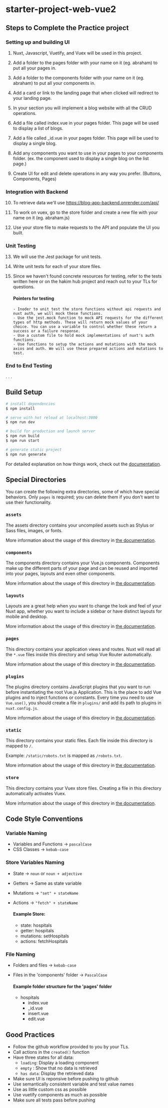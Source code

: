 # starter-project-web-vue2

## Steps to Complete the Practice project

### Setting up and building UI

1. Nuxt, Javascript, Vuetify, and Vuex will be used in this project.

2. Add a folder to the pages folder with your name on it (eg. abraham) to put all your pages in.

3. Add a folder to the components folder with your name on it (eg. abraham) to put all your components in.

4. Add a card or link to the landing page that when clicked will redirect to your landing page.

5. In your section you will implement a blog website with all the CRUD operations.

6. Add a file called index.vue in your pages folder. This page will be used to display a list of blogs.

7. Add a file called _id.vue in your pages folder. This page will be used to display a single blog.

8. Add any components you want to use in your pages to your components folder. (ex. the component used to display a single blog on the list page.)

9. Create UI for edit and delete operations in any way you prefer. (Buttons, Components, Pages)

### Integration with Backend

10. To retrieve data we'll use https://blog-app-backend.onrender.com/api/

11. To work on vuex, go to the store folder and create a new file with your name on it (eg. abraham.js)

12. Use your store file to make requests to the API and populate the UI you built.

### Unit Testing

13. We will use the Jest package for unit tests.

14. Write unit tests for each of your store files.

15. Since we haven't found concrete resources for testing, refer to the tests written here or on the hakim hub project and reach out to your TLs for questions.
    #### Pointers for testing
        - Inoder to unit test the store functions without api requests and nuxt auth, we will mock these functions.
        - Use the jest.mock function to mock API requests for the different types of http methods. These will return mock values of your choice. You can use a variable to control whether these return a success or a failure response.
        - Use a custom file to hold mock implementations of nuxt's auth functions.
        - Use functions to setup the actions and mutations with the mock axios and auth. We will use these prepared actions and mutations to test.

### End to End Testing

. . . 

## Build Setup

```bash
# install dependencies
$ npm install

# serve with hot reload at localhost:3000
$ npm run dev

# build for production and launch server
$ npm run build
$ npm run start

# generate static project
$ npm run generate
```

For detailed explanation on how things work, check out the [documentation](https://nuxtjs.org).

## Special Directories

You can create the following extra directories, some of which have special behaviors. Only `pages` is required; you can delete them if you don't want to use their functionality.

### `assets`

The assets directory contains your uncompiled assets such as Stylus or Sass files, images, or fonts.

More information about the usage of this directory in [the documentation](https://nuxtjs.org/docs/2.x/directory-structure/assets).

### `components`

The components directory contains your Vue.js components. Components make up the different parts of your page and can be reused and imported into your pages, layouts and even other components.

More information about the usage of this directory in [the documentation](https://nuxtjs.org/docs/2.x/directory-structure/components).

### `layouts`

Layouts are a great help when you want to change the look and feel of your Nuxt app, whether you want to include a sidebar or have distinct layouts for mobile and desktop.

More information about the usage of this directory in [the documentation](https://nuxtjs.org/docs/2.x/directory-structure/layouts).

### `pages`

This directory contains your application views and routes. Nuxt will read all the `*.vue` files inside this directory and setup Vue Router automatically.

More information about the usage of this directory in [the documentation](https://nuxtjs.org/docs/2.x/get-started/routing).

### `plugins`

The plugins directory contains JavaScript plugins that you want to run before instantiating the root Vue.js Application. This is the place to add Vue plugins and to inject functions or constants. Every time you need to use `Vue.use()`, you should create a file in `plugins/` and add its path to plugins in `nuxt.config.js`.

More information about the usage of this directory in [the documentation](https://nuxtjs.org/docs/2.x/directory-structure/plugins).

### `static`

This directory contains your static files. Each file inside this directory is mapped to `/`.

Example: `/static/robots.txt` is mapped as `/robots.txt`.

More information about the usage of this directory in [the documentation](https://nuxtjs.org/docs/2.x/directory-structure/static).

### `store`

This directory contains your Vuex store files. Creating a file in this directory automatically activates Vuex.

More information about the usage of this directory in [the documentation](https://nuxtjs.org/docs/2.x/directory-structure/store).

## Code Style Conventions

### Variable Naming

- Variables and Functions -> `pascalCase`
- CSS Classes -> `kebab-case`

### Store Variables Naming

- State -> `noun` or `noun + adjective`
- Getters -> Same as state variable
- Mutations -> `"set" + stateName`
- Actions -> `"fetch" + stateName`

  #### Example Store:

  - state: hospitals
  - getter: hospitals
  - mutations: setHospitals
  - actions: fetchHospitals

### File Naming

- Folders and files -> `kebab-case`
- Files in the 'components' folder -> `PascalCase`

  #### Example folder structure for the 'pages' folder

  - hospitals
    - index.vue
    - \_id.vue
    - insert.vue
    - edit.vue

## Good Practices

- Follow the github workflow provided to you by your TLs.
- Call actions in the `created()` function
- Have three states for all data:
  - `loading`: Display a loading component
  - `empty` : Show that no data is retrieved
  - `has data`: Display the retrieved data
- Make sure UI is reponsive before pushing to github
- Use semantically consistent variable and test value names
- Use as little custom css as possible
- Use vuetify components as much as possible
- Make sure all tests pass before pushing
